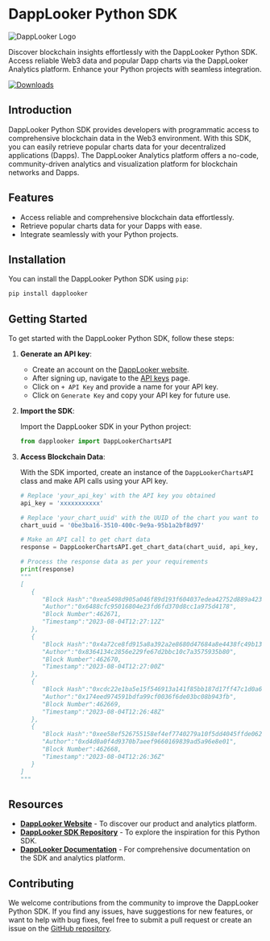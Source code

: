 # DappLooker Python SDK

![DappLooker Logo](https://d2yxqfr8upg55w.cloudfront.net/npm-package-images/DLLogo1800x400.png)

Discover blockchain insights effortlessly with the DappLooker Python SDK. Access reliable Web3 data and popular Dapp charts via the DappLooker Analytics platform. Enhance your Python projects with seamless integration.


[![Downloads](https://pepy.tech/badge/dapplooker)](https://pepy.tech/project/dapplooker)


## Introduction

DappLooker Python SDK provides developers with programmatic access to comprehensive blockchain data in the Web3 environment. With this SDK, you can easily retrieve popular charts data for your decentralized applications (Dapps). The DappLooker Analytics platform offers a no-code, community-driven analytics and visualization platform for blockchain networks and Dapps.

## Features

- Access reliable and comprehensive blockchain data effortlessly.
- Retrieve popular charts data for your Dapps with ease.
- Integrate seamlessly with your Python projects.

## Installation

You can install the DappLooker Python SDK using `pip`:

```bash
pip install dapplooker
```

## Getting Started

To get started with the DappLooker Python SDK, follow these steps:

1. **Generate an API key**:

   - Create an account on the [DappLooker website](https://dapplooker.com/).
   - After signing up, navigate to the [API keys](https://dapplooker.com/user/api) page.
   - Click on `+ API Key` and provide a name for your API key.
   - Click on `Generate Key` and copy your API key for future use.

2. **Import the SDK**:

   Import the DappLooker SDK in your Python project:

   ```python
   from dapplooker import DappLookerChartsAPI
   ```

3. **Access Blockchain Data**:

   With the SDK imported, create an instance of the `DappLookerChartsAPI` class and make API calls using your API key.

   ```python
   # Replace 'your_api_key' with the API key you obtained
   api_key = 'xxxxxxxxxxx'
   
   # Replace 'your_chart_uuid' with the UUID of the chart you want to retrieve data for
   chart_uuid = '0be3ba16-3510-400c-9e9a-95b1a2bf8d97'
   
   # Make an API call to get chart data
   response = DappLookerChartsAPI.get_chart_data(chart_uuid, api_key, 'json')
   
   # Process the response data as per your requirements
   print(response)
   """
   [
      {
         "Block Hash":"0xea5498d905a046f89d193f604037edea42752d889a423e39b72cc08bcff1792a",
         "Author":"0x6488cfc95016804e23fd6fd370d8cc1a975d4178",
         "Block Number":462671,
         "Timestamp":"2023-08-04T12:27:12Z"
      },
      {
         "Block Hash":"0x4a72ce8fd915a8a392a2e8680d47684a8e4438fc49b13a5d13c35ebf6539ff24",
         "Author":"0x8364134c2856e229fe67d2bbc10c7a3575935b80",
         "Block Number":462670,
         "Timestamp":"2023-08-04T12:27:00Z"
      },
      {
         "Block Hash":"0xcdc22e1ba5e15f546913a141f85bb187d17ff47c1d0a666592b226feda3a8054",
         "Author":"0x174eed974591bdfa99cf0036f6de03bc08b943fb",
         "Block Number":462669,
         "Timestamp":"2023-08-04T12:26:48Z"
      },
      {
         "Block Hash":"0xee58ef526755158ef4ef7740279a10f5dd4045ffde062f1233b1f0bf409905bb",
         "Author":"0xd4d0a0f4d9370b7aeef9660169839ad5a96e8e01",
         "Block Number":462668,
         "Timestamp":"2023-08-04T12:26:36Z"
      }
   ]
   """
   ```

## Resources

- **[DappLooker Website](https://dapplooker.com/)** - To discover our product and analytics platform.
- **[DappLooker SDK Repository](https://github.com/dapplooker/dapplooker-sdk/)** - To explore the inspiration for this Python SDK.
- **[DappLooker Documentation](https://docs.dapplooker.com)** - For comprehensive documentation on the SDK and analytics platform.

## Contributing

We welcome contributions from the community to improve the DappLooker Python SDK. If you find any issues, have suggestions for new features, or want to help with bug fixes, feel free to submit a pull request or create an issue on the [GitHub repository](https://github.com/dapplooker/dapplooker-sdk/).
